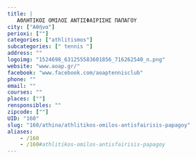 ```yaml
---
title: |
   ΑΘΛΗΤΙΚΟΣ ΟΜΙΛΟΣ ΑΝΤΙΣΦΑΙΡΙΣΗΣ ΠΑΠΑΓΟΥ
city: ["Αθήνα"]
perioxi: [""]
categories: ["athlitismos"]
subcategories: [" tennis "]
address: ""
logoimg: "1524698_631255583601856_716262540_n.png"
website: "www.aoap.gr/"
facebook: "www.facebook.com/aoaptennisclub"
phone: ""
email: ""
courses: ""
places: [""]
rensponsibles: ""
zipcode: [""]
UID: "160"
slug: "160/athina/athlitikos-omilos-antisfairisis-papagoy"
aliases:
    - /160
    - /160#athlitikos-omilos-antisfairisis-papagoy
---
```


